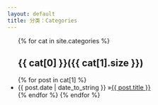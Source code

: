 ```yaml
---
layout: default
title: 分类：Categories
---
```

<ul class="list-unstyled">
{% for cat in site.categories %} 
    <a name="{{ cat[0] }}"></a>
    <h2>{{ cat[0] }}({{ cat[1].size }})</h2> 
    {% for post in cat[1] %} 
        <li><span>{{ post.date | date_to_string }} &raquo;</span><a class="post-link" href="{{ post.url }}">{{ post.title }}</a></li>
    {% endfor %} 
{% endfor %} 
</ul>

